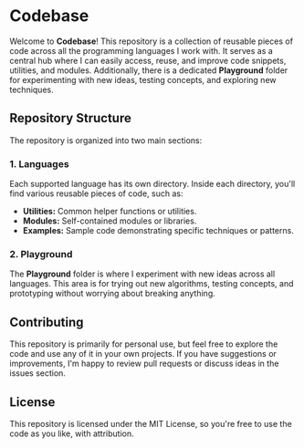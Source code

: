 # Codebase

Welcome to **Codebase**! This repository is a collection of reusable pieces of code across all the programming languages I work with. It serves as a central hub where I can easily access, reuse, and improve code snippets, utilities, and modules. Additionally, there is a dedicated **Playground** folder for experimenting with new ideas, testing concepts, and exploring new techniques.

## Repository Structure

The repository is organized into two main sections:

### 1. **Languages**

Each supported language has its own directory. Inside each directory, you'll find various reusable pieces of code, such as:

- **Utilities:** Common helper functions or utilities.
- **Modules:** Self-contained modules or libraries.
- **Examples:** Sample code demonstrating specific techniques or patterns.

### 2. **Playground**

The **Playground** folder is where I experiment with new ideas across all languages. This area is for trying out new algorithms, testing concepts, and prototyping without worrying about breaking anything.

## Contributing

This repository is primarily for personal use, but feel free to explore the code and use any of it in your own projects. If you have suggestions or improvements, I'm happy to review pull requests or discuss ideas in the issues section.

## License

This repository is licensed under the MIT License, so you're free to use the code as you like, with attribution.

